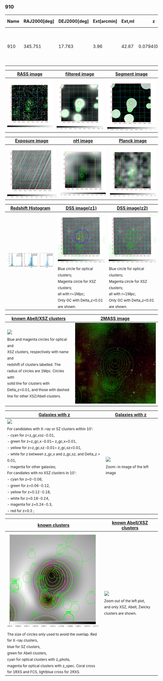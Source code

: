 <div STYLE="page-break-after: always;"></div>

### 910

|Name|RAJ2000[deg]|DEJ2000[deg] |Ext[arcmin]| Ext,ml | z | z_src| C|GC(XSZ,Delta_z<0.01)| GC(OPT,Delta_z<0.01)|GC| R_sig[arcmin] | R500[arcmin] | R500[Mpc]| CRsig[c/s] | CR500[c/s] |L500[1E44 erg/s]|F500[1E-12 erg/s/cm^2]| M500[1E14 Msun]|Tx[keV]|Cnt_sig|Beta|Rc[arcmin]|Comment|Alias|
|---|---|---|---|---|---|------|---|--------|---------|----------|---|---|---|---|---|---|---|---|---|---|---|---|---|---|
|910| 345.751| 17.763| 3.96| 42.67| 0.0794(0.005)| z1, z_xsz| B| F20, L03, SPI| A, N, W| A, C, F20, L03, N, SPI, W| 10.262| 8.158| 0.734| 0.116(0.028)| 0.112(0.027)| 0.291(0.041)| 1.873(0.261)| 1.21(0.09)| 2.47(0.11)| 66.5| 0.891(-0.131+0.079)| 7.113(-1.166+0.908)| -| t192|

|[RASS image](../image/910/910_img.pdf)|[filtered image](../image/910/910_fil.pdf)|[Segment image](../image/910/910_seg.pdf)|
|-------------------|--------------------|-------------------|
| <img src="../image/910/910_img.png" width="300">  | <img src="../image/910/910_fil.png" width="300">   | <img src="../image/910/910_seg.png" width="300">  |

|[Exposure image](../image/910/910_mex.pdf)| [nH image](../image/910/910_nh.pdf)| [Planck image](../image/910/910_p.pdf)|
|-------------------|--------------------|-------------------|
|<img src="../image/910/910_mex.png" width="300">   | <img src="../image/910/910_nh.png" width="300">    | <img src="../image/910/910_p.png" width="300"> |

|[Redshift Histogram](../image/910/910_zg.pdf) | [DSS image(z1)](../image/910/910_dss_z1.pdf)      |  [DSS image(z2)](../image/910/910_dss_z2.pdf)    |
|-------------------|--------------------|-------------------|
|<img src="../image/910/910_zg.png" width="300"> |<img src="../image/910/910_dss_z1.png" width="300"> <sub><br>Blue circle for optical clusters; <br>Magenta circle for XSZ clusters; <br>all with r=1Mpc; <br>Only GC with Delta_z<0.01 are shown. </sub>| <img src="../image/910/910_dss_z2.png" width="300"><sub><br>Blue circle for optical clusters; <br>Magenta circle for XSZ clusters; <br>all with r=1Mpc; <br>Only GC with Delta_z<0.01 are shown. </sub> |

|[known Abell/XSZ clusters](../image/910/910_m.pdf) | [2MASS image](../image/910/910_2mass.pdf)      |
|-------------------|-------------------|
|<img src=../image/910/910_m.png width="300"> <br><sub>Blue and magenta circles for optical and <br>XSZ clusters, respectively with name and <br>redshift of clusters labelled. The <br>radius of circles are 1Mpc. Circles with <br>solid line for clusters with <br>Delta_z<0.01, and those with dashed <br>line for other XSZ/Abell clusters.        </sub>|<img src="../image/910/910_2mass.png" width="300">  |

|[Galaxies with z](../image/910/910_opt_ned.pdf) |[Galaxies with z](../image/910/910_opt_ned_zoom.pdf) |
|-------------------|-------------------|
| <img src=../image/910/910_opt_ned.png width="300"> <br><sub> For candidates with X-ray or SZ clusters within 10': <br> - cyan for z<z_gc,xsz-0.01, <br> - green for z=z_gc,x-0.01~ z_gc,x+0.01, <br> - yellow for z=z_gc,sz-0.01~ z_gc,sz+0.01, <br> - white for z between z_gc,x and z_gc,sz, and Delta_z > 0.01, <br> - magenta for other galaxies; <br>For candiates with no XSZ clusters in 10': <br> - cyan for z=0-0.06, <br> - green for z=0.06-0.12, <br> - yellow for z=0.12-0.18, <br> - white for z=0.18-0.24, <br> - magenta for z=0.24-0.3, <br> - red for z>0.3 ;  </sub>|<img src=../image/910/910_opt_ned_zoom.png width="300">  <br><sub> Zoom-in image of the left image</sub>|

|[known clusters](../image/910/910_gc.pdf) |[known Abell/XSZ clusters](../image/910/910_gc_large.pdf) |
|-------------------|-------------------|
| <img src=../image/910/910_gc.png width="300"> <br><sub> The size of circles only used to avoid the overlap. Red for X-ray clusters, <br> blue for SZ clusters, <br> green for Abell clusters, <br> cyan for optical clusters with z_photo, <br> magenta for optical clusters with z_spec. Coral cross for 1RXS and FCS, lightblue cross for 2RXS. </sub>|<img src=../image/910/910_gc_large.png width="300"> <br><sub> Zoom out of the left plot, <br> and only XSZ, Abell, Zwicky clusters are shown. </sub> |



